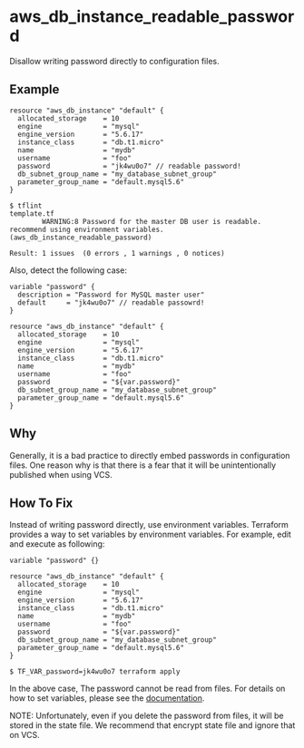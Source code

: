 # aws_db_instance_readable_password

Disallow writing password directly to configuration files.

## Example

```hcl
resource "aws_db_instance" "default" {
  allocated_storage    = 10
  engine               = "mysql"
  engine_version       = "5.6.17"
  instance_class       = "db.t1.micro"
  name                 = "mydb"
  username             = "foo"
  password             = "jk4wu0o7" // readable password!
  db_subnet_group_name = "my_database_subnet_group"
  parameter_group_name = "default.mysql5.6"
}
```

```
$ tflint
template.tf
        WARNING:8 Password for the master DB user is readable. recommend using environment variables. (aws_db_instance_readable_password)

Result: 1 issues  (0 errors , 1 warnings , 0 notices)
```

Also, detect the following case:

```hcl
variable "password" {
  description = "Password for MySQL master user"
  default     = "jk4wu0o7" // readable passowrd!
}

resource "aws_db_instance" "default" {
  allocated_storage    = 10
  engine               = "mysql"
  engine_version       = "5.6.17"
  instance_class       = "db.t1.micro"
  name                 = "mydb"
  username             = "foo"
  password             = "${var.password}"
  db_subnet_group_name = "my_database_subnet_group"
  parameter_group_name = "default.mysql5.6"
}
```

## Why

Generally, it is a bad practice to directly embed passwords in configuration files. One reason why is that there is a fear that it will be unintentionally published when using VCS.

## How To Fix

Instead of writing password directly, use environment variables. Terraform provides a way to set variables by environment variables. For example, edit and execute as following:

```hcl
variable "password" {}

resource "aws_db_instance" "default" {
  allocated_storage    = 10
  engine               = "mysql"
  engine_version       = "5.6.17"
  instance_class       = "db.t1.micro"
  name                 = "mydb"
  username             = "foo"
  password             = "${var.password}"
  db_subnet_group_name = "my_database_subnet_group"
  parameter_group_name = "default.mysql5.6"
}
```

```
$ TF_VAR_password=jk4wu0o7 terraform apply
```

In the above case, The password cannot be read from files. For details on how to set variables, please see the [documentation](https://www.terraform.io/intro/getting-started/variables.html).

NOTE: Unfortunately, even if you delete the password from files, it will be stored in the state file. We recommend that encrypt state file and ignore that on VCS.
